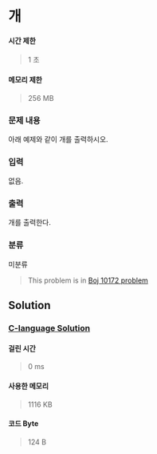 # 개
#### 시간 제한
> 1 초
#### 메모리 제한
> 256 MB
### 문제 내용

아래 예제와 같이 개를 출력하시오.

### 입력

없음.

### 출력

개를 출력한다.

### 분류
미분류
> This problem is in [Boj 10172 problem](https://www.acmicpc.net/problem/10172)

## Solution
### [C-language Solution](./main.c)
#### 걸린 시간
> 0 ms
#### 사용한 메모리
> 1116 KB
#### 코드 Byte
> 124 B
